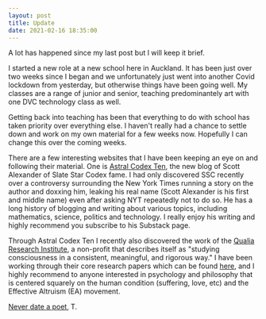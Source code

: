```yaml
---
layout: post
title: Update
date: 2021-02-16 18:35:00
---
```


A lot has happened since my last post but I will keep it brief.

I started a new role at a new school here in Auckland. It has been just over two weeks since I began and we unfortunately just went into another Covid lockdown from yesterday, but otherwise things have been going well. My classes are a range of junior and senior, teaching predominantely art with one DVC technology class as well.

Getting back into teaching has been that everything to do with school has taken priority over everything else. I haven't really had a chance to settle down and work on my own material for a few weeks now. Hopefully I can change this over the coming weeks.

There are a few interesting websites that I have been keeping an eye on and following their material. One is [Astral Codex Ten](https://astralcodexten.substack.com/), the new blog of Scott Alexander of Slate Star Codex fame. I had only discovered SSC recently over a controversy surrounding the New York Times running a story on the author and doxxing him, leaking his real name (Scott Alexander is his first and middle name) even after asking NYT repeatedly not to do so. He has a long history of blogging and writing about various topics, including mathematics, science, politics and technology. I really enjoy his writing and highly recommend you subscribe to his Substack page.

Through Astral Codex Ten I recently also discovered the work of the [Qualia Research Institute](https://www.qualiaresearchinstitute.org/), a non-profit that describes itself as "studying consciousness in a consistent, meaningful, and rigorous way." I have been working through their core research papers which can be found [here](https://www.qualiaresearchinstitute.org/research), and I highly recommend to anyone interested in psychology and philosophy that is centered squarely on the human condition (suffering, love, etc) and the Effective Altruism (EA) movement.

[Never date a poet](https://www.are.na/block/10622803),
T.

